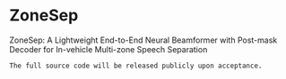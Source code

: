 # ZoneSep

ZoneSep: A Lightweight End-to-End Neural Beamformer with Post-mask Decoder for In-vehicle Multi-zone Speech Separation

```
The full source code will be released publicly upon acceptance.
```
